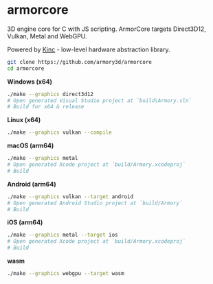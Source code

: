 # armorcore

3D engine core for C with JS scripting. ArmorCore targets Direct3D12, Vulkan, Metal and WebGPU.

Powered by [Kinc](https://github.com/Kode/Kinc) - low-level hardware abstraction library.

```bash
git clone https://github.com/armory3d/armorcore
cd armorcore
```

**Windows (x64)**
```bash
./make --graphics direct3d12
# Open generated Visual Studio project at `build\Armory.sln`
# Build for x64 & release
```

**Linux (x64)**
```bash
./make --graphics vulkan --compile
```

**macOS (arm64)**
```bash
./make --graphics metal
# Open generated Xcode project at `build/Armory.xcodeproj`
# Build
```

**Android (arm64)**
```bash
./make --graphics vulkan --target android
# Open generated Android Studio project at `build/Armory`
# Build
```

**iOS (arm64)**
```bash
./make --graphics metal --target ios
# Open generated Xcode project at `build/Armory.xcodeproj`
# Build
```

**wasm**
```bash
./make --graphics webgpu --target wasm
```
